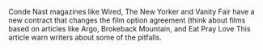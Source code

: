Conde Nast magazines like Wired, The New Yorker and Vanity Fair have a new contract that changes the film option agreement (think about films based on articles like Argo, Brokeback Mountain, and Eat Pray Love This article warn writers about some of the pitfalls.